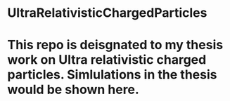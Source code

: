 # UltraRelativisticChargedParticles
# This repo is deisgnated to my thesis work on Ultra relativistic charged particles. Simlulations in the thesis would be shown here.
